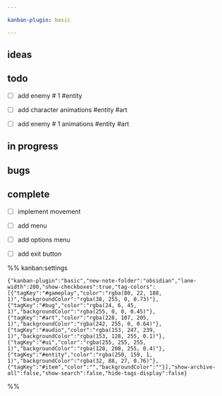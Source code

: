 ```yaml
---

kanban-plugin: basic

---
```


## ideas



## todo

- [ ] add enemy # 1 #entity
- [ ] add character animations #entity #art
- [ ] add enemy # 1 animations #entity #art


## in progress



## bugs



## complete

- [ ] implement movement
- [ ] add menu
- [ ] add options menu
- [ ] add exit button




%% kanban:settings
```
{"kanban-plugin":"basic","new-note-folder":"obsidian","lane-width":200,"show-checkboxes":true,"tag-colors":[{"tagKey":"#gameplay","color":"rgba(80, 22, 188, 1)","backgroundColor":"rgba(38, 255, 0, 0.73)"},{"tagKey":"#bug","color":"rgba(24, 6, 45, 1)","backgroundColor":"rgba(255, 0, 0, 0.45)"},{"tagKey":"#art","color":"rgba(228, 107, 205, 1)","backgroundColor":"rgba(242, 255, 0, 0.64)"},{"tagKey":"#audio","color":"rgba(153, 247, 239, 1)","backgroundColor":"rgba(153, 128, 255, 0.1)"},{"tagKey":"#ui","color":"rgba(255, 255, 255, 1)","backgroundColor":"rgba(128, 208, 255, 0.4)"},{"tagKey":"#entity","color":"rgba(250, 159, 1, 1)","backgroundColor":"rgba(32, 88, 27, 0.76)"},{"tagKey":"#item","color":"","backgroundColor":""}],"show-archive-all":false,"show-search":false,"hide-tags-display":false}
```
%%